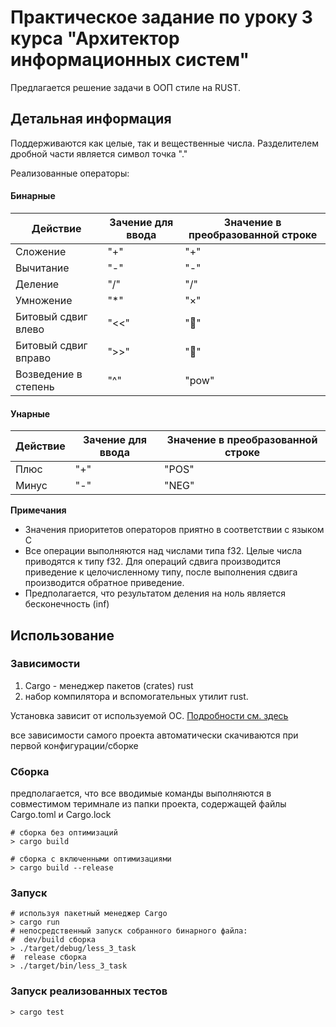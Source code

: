 # Практическое задание по уроку 3 курса "Архитектор информационных систем" 

Предлагается решение задачи в ООП стиле на RUST.

## Детальная информация

Поддерживаются как целые, так и вещественные числа. Разделителем дробной части является символ точка "."

Реализованные операторы:

#### Бинарные
| Действие | Зачение для ввода | Значение в преобразованной строке |
| ---------- | -------------------- | ----------------------------------- |
| Сложение | "+" | "+" |
| Вычитание | "-" | "-" |
| Деление | "/" | "/" |
| Умножение | "*" | "×" |
| Битовый сдвиг влево | "<<" | "" |
| Битовый сдвиг вправо | ">>" | "" |
| Возведение в степень | "^" | "pow" |

#### Унарные
| Действие | Зачение для ввода | Значение в преобразованной строке |
| ---------- | -------------------- | ----------------------------------- |
| Плюс | "+" | "POS" |
| Минус | "-" | "NEG" |

**Примечания**
  - Значения приоритетов операторов приятно в соответствии с языком С
  - Все операции выполняются над числами типа f32. Целые числа приводятся к типу f32. 
    Для операций сдвига производится приведение к целочисленному типу, после выполнения сдвига производится обратное приведение.
  - Предполагается, что результатом деления на ноль является бесконечность (inf)


## Использование

### Зависимости

  1. Cargo - менеджер пакетов (crates) rust
  2. набор компилятора и вспомогательных утилит rust.

Установка зависит от используемой ОС. [Подробности см. здесь](https://www.rust-lang.org/tools/install)

все зависимости самого проекта автоматически скачиваются при первой конфигурации/сборке

### Сборка

предполагается, что все вводимые команды выполняются в совместимом теримнале из папки проекта, содержащей файлы Cargo.toml и Cargo.lock

```
# сборка без оптимизаций
> cargo build 

# сборка с включенными оптимизациями
> cargo build --release

```

### Запуск 

```
# используя пакетный менеджер Cargo
> cargo run 
# непосредственный запуск собранного бинарного файла:
#  dev/build сборка
> ./target/debug/less_3_task
#  release сборка
> ./target/bin/less_3_task
```

### Запуск реализованных тестов

```
> cargo test
```
